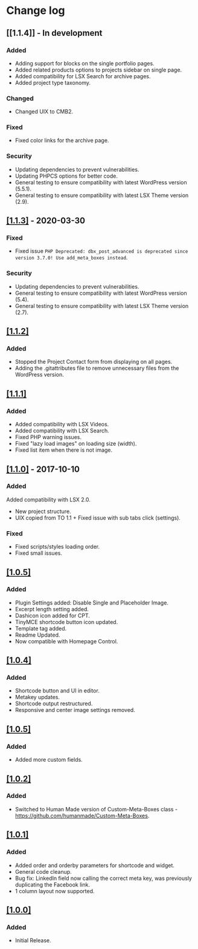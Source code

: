 # Change log

## [[1.1.4]] - In development

### Added

- Adding support for blocks on the single portfolio pages.
- Added related products options to projects sidebar on single page.
- Added compatibility for LSX Search for archive pages.
- Added project type taxonomy.

### Changed

- Changed UIX to CMB2.

### Fixed

- Fixed color links for the archive page.

### Security

- Updating dependencies to prevent vulnerabilities.
- Updating PHPCS options for better code.
- General testing to ensure compatibility with latest WordPress version (5.5.1).
- General testing to ensure compatibility with latest LSX Theme version (2.9).

## [[1.1.3]](https://github.com/lightspeeddevelopment/lsx-projects/releases/tag/1.1.3) - 2020-03-30

### Fixed

- Fixed issue `PHP Deprecated: dbx_post_advanced is deprecated since version 3.7.0! Use add_meta_boxes instead`.

### Security

- Updating dependencies to prevent vulnerabilities.
- General testing to ensure compatibility with latest WordPress version (5.4).
- General testing to ensure compatibility with latest LSX Theme version (2.7).

## [[1.1.2]]()

### Added

- Stopped the Project Contact form from displaying on all pages.
- Adding the .gitattributes file to remove unnecessary files from the WordPress version.

## [[1.1.1]]()

### Added

- Added compatibility with LSX Videos.
- Added compatibility with LSX Search.
- Fixed PHP warning issues.
- Fixed "lazy load images" on loading size (width).
- Fixed list item when there is not image.

## [[1.1.0]](https://github.com/lightspeeddevelopment/lsx-projects/releases/tag/v1.1.0) - 2017-10-10

### Added

Added compatibility with LSX 2.0.

- New project structure.
- UIX copied from TO 1.1 + Fixed issue with sub tabs click (settings).

### Fixed

- Fixed scripts/styles loading order.
- Fixed small issues.

## [[1.0.5]]()

### Added

- Plugin Settings added: Disable Single and Placeholder Image.
- Excerpt length setting added.
- Dashicon icon added for CPT.
- TinyMCE shortcode button icon updated.
- Template tag added.
- Readme Updated.
- Now compatible with Homepage Control.

## [[1.0.4]]()

### Added

- Shortcode button and UI in editor.
- Metakey updates.
- Shortcode output restructured.
- Responsive and center image settings removed.

## [[1.0.5]]()

### Added

- Added more custom fields.

## [[1.0.2]]()

### Added

- Switched to Human Made version of Custom-Meta-Boxes class - https://github.com/humanmade/Custom-Meta-Boxes.

## [[1.0.1]]()

### Added

- Added order and orderby parameters for shortcode and widget.
- General code cleanup.
- Bug fix: LinkedIn field now calling the correct meta key, was previously duplicating the Facebook link.
- 1 column layout now supported.

## [[1.0.0]]()

### Added

- Initial Release.
